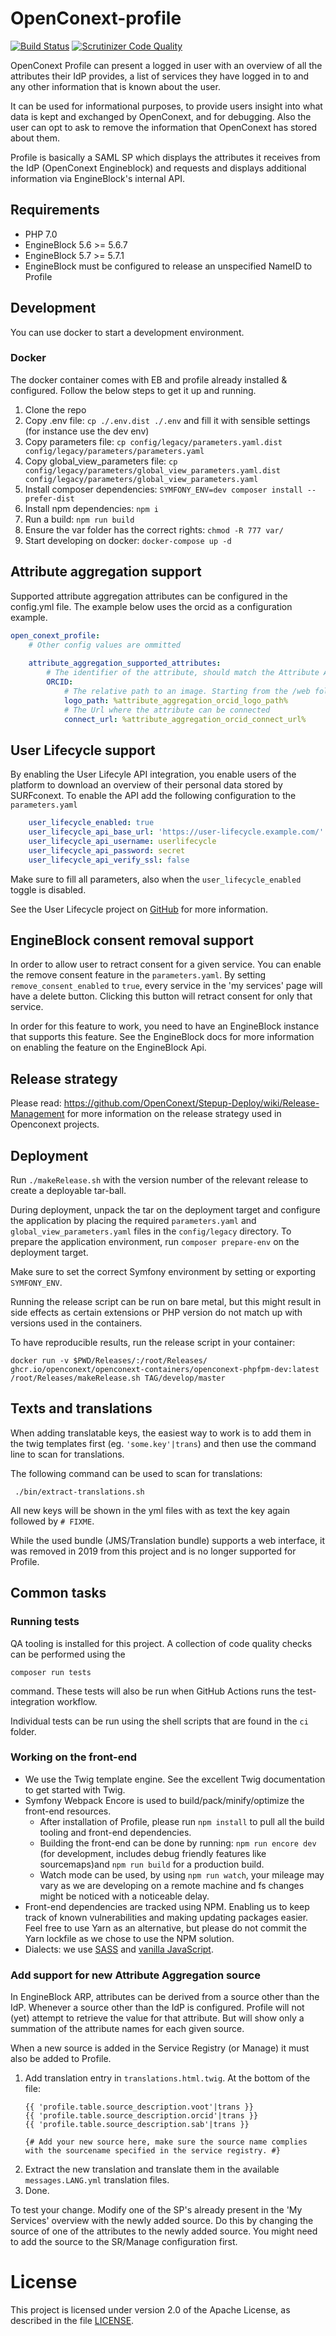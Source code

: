 OpenConext-profile
==================

[![Build Status](https://travis-ci.org/OpenConext/OpenConext-profile.svg)](https://travis-ci.org/OpenConext/OpenConext-profile)
[![Scrutinizer Code Quality](https://scrutinizer-ci.com/g/OpenConext/OpenConext-profile/badges/quality-score.png?b=develop)](https://scrutinizer-ci.com/g/OpenConext/OpenConext-profile/?branch=develop)

OpenConext Profile can present a logged in user with an overview of all the
attributes their IdP provides, a list of services they have logged in to
and any other information that is known about the user.

It can be used for informational purposes, to provide users insight into what
data is kept and exchanged by OpenConext, and for debugging. Also the user
can opt to ask to remove the information that OpenConext has stored about
them.

Profile is basically a SAML SP which displays the attributes it receives
from the IdP (OpenConext Engineblock) and requests and displays additional
information via EngineBlock's internal API.

## Requirements
- PHP 7.0
- EngineBlock 5.6 >= 5.6.7 
- EngineBlock 5.7 >= 5.7.1
- EngineBlock must be configured to release an unspecified NameID to Profile

## Development

You can use docker to start a development environment.

### Docker

The docker container comes with EB and profile already installed & configured.  Follow the below steps to get it up and running.

1. Clone the repo
2. Copy .env file: `cp ./.env.dist ./.env` and fill it with sensible settings (for instance use the dev env)
2. Copy parameters file: `cp config/legacy/parameters.yaml.dist config/legacy/parameters/parameters.yaml`
3. Copy global_view_parameters file: `cp config/legacy/parameters/global_view_parameters.yaml.dist config/legacy/parameters/global_view_parameters.yaml`
4. Install composer dependencies: `SYMFONY_ENV=dev composer install --prefer-dist`
5. Install npm dependencies: `npm i`
6. Run a build: `npm run build`
7. Ensure the var folder has the correct rights: `chmod -R 777 var/`
9. Start developing on docker: `docker-compose up -d`

## Attribute aggregation support
Supported attribute aggregation attributes can be configured in the config.yml file. The example below uses
the orcid as a configuration example.

```yaml
open_conext_profile:
    # Other config values are ommitted
    
    attribute_aggregation_supported_attributes:
        # The identifier of the attribute, should match the Attribute Aggregation API's definition
        ORCID:
            # The relative path to an image. Starting from the /web folder
            logo_path: %attribute_aggregation_orcid_logo_path%
            # The Url where the attribute can be connected
            connect_url: %attribute_aggregation_orcid_connect_url%
```

## User Lifecycle support
By enabling the User Lifecyle API integration, you enable users of the platform to download an overview of their 
personal data stored by SURFconext. To enable the API add the following configuration to the `parameters.yaml`

```yaml
    user_lifecycle_enabled: true
    user_lifecycle_api_base_url: 'https://user-lifecycle.example.com/' # the application knows the location of the endpoint
    user_lifecycle_api_username: userlifecycle
    user_lifecycle_api_password: secret
    user_lifecycle_api_verify_ssl: false
``` 

Make sure to fill all parameters, also when the `user_lifecycle_enabled` toggle is disabled.

See the User Lifecycle project on [GitHub](https://github.com/OpenConext/OpenConext-user-lifecycle) for more information.

## EngineBlock consent removal support
In order to allow user to retract consent for a given service. You can enable the remove consent feature in the 
`parameters.yaml`. By setting `remove_consent_enabled` to `true`, every service in the 'my services' page will have a 
delete button. Clicking this button will retract consent for only that service.

In order for this feature to work, you need to have an EngineBlock instance that supports this feature. See the
EngineBlock docs for more information on enabling the feature on the EngineBlock Api.

## Release strategy
Please read: https://github.com/OpenConext/Stepup-Deploy/wiki/Release-Management for more information on the release strategy used in Openconext projects.

## Deployment
Run `./makeRelease.sh` with the version number of the relevant release to create a deployable tar-ball.

During deployment, unpack the tar on the deployment target and configure the
application by placing the required `parameters.yaml` and
`global_view_parameters.yaml` files in the `config/legacy` directory.
To prepare the application environment, run `composer prepare-env` on the
deployment target.

Make sure to set the correct Symfony environment by setting or exporting
`SYMFONY_ENV`.

Running the release script can be run on bare metal, but this might result in side effects as certain extensions or PHP version do not match up with versions used in the containers.

To have reproducible results, run the release script in your container:

`docker run -v $PWD/Releases/:/root/Releases/ ghcr.io/openconext/openconext-containers/openconext-phpfpm-dev:latest /root/Releases/makeRelease.sh TAG/develop/master`

## Texts and translations

When adding translatable keys, the easiest way to work is to add them in the twig templates first (eg. `'some.key'|trans`) and then use the command line to scan for translations.

The following command can be used to scan for translations:

     ./bin/extract-translations.sh

All new keys will be shown in the yml files with as text the key again followed by `# FIXME`.

While the used bundle (JMS/Translation bundle) supports a web interface, it was removed in 2019 from this project and is no longer supported for Profile.

## Common tasks

### Running tests
QA tooling is installed for this project. A collection of code quality checks can be performed using the

`composer run tests` 

command. These tests will also be run when GitHub Actions runs the test-integration workflow.

Individual tests can be run using the shell scripts that are found in the `ci` folder.

### Working on the front-end

* We use the Twig template engine. See the excellent Twig documentation to get started with Twig.
* Symfony Webpack Encore is used to build/pack/minify/optimize the front-end resources.
   * After installation of Profile, please run `npm install` to pull all the build tooling and front-end dependencies.
   * Building the front-end can be done by running: `npm run encore dev` (for development, includes debug friendly features like sourcemaps)and `npm run build` for a production build.
   * Watch mode can be used, by using `npm run watch`, your mileage may vary as we are developing on a remote machine and fs changes might be noticed with a noticeable delay.
* Front-end dependencies are tracked using NPM. Enabling us to keep track of known vulnerabilities and making updating packages easier. Feel free to use Yarn as an alternative, but please do not commit the Yarn lockfile as we chose to use the NPM solution.
* Dialects: we use [SASS](https://sass-lang.com/) and [vanilla JavaScript](https://vanilla.js.org/).

### Add support for new Attribute Aggregation source
In EngineBlock ARP, attributes can be derived from a source other than the IdP. Whenever a source other than
the IdP is configured. Profile will not (yet) attempt to retrieve the value for that attribute. But will show only a
summation of the attribute names for each given source. 

When a new source is added in the Service Registry (or Manage) it must also be added to Profile.  
1. Add translation entry in `translations.html.twig`. At the bottom of the file:
    ```twig
    {{ 'profile.table.source_description.voot'|trans }}
    {{ 'profile.table.source_description.orcid'|trans }}
    {{ 'profile.table.source_description.sab'|trans }}
    
    {# Add your new source here, make sure the source name complies with the sourcename specified in the service registry. #}
    ```
2. Extract the new translation and translate them in the available `messages.LANG.yml` translation files.
3. Done.

To test your change. Modify one of the SP's already present in the 'My Services' overview with the newly added source. 
Do this by changing the source of one of the attributes to the newly added source. You might need to add the source to 
the SR/Manage configuration first. 

# License
This project is licensed under version 2.0 of the Apache License, as described
in the file [LICENSE](LICENSE).
